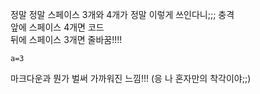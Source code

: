 정말 정말 스페이스 3개와 4개가 정말 이렇게 쓰인다니;;; 충격   
앞에 스페이스 4개면 코드   
뒤에 스페이스 3개면 줄바꿈!!!!   

    a=3
    
마크다운과 뭔가 벌써 가까워진 느낌!!! (응 나 혼자만의 착각이야;;)
